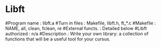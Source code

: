 # Libft

#Program name     :  libft.a
#Turn in files    :  Makefile, libft.h, ft_*.c
#Makefile         :  NAME, all, clean, fclean, re
#External functs. :  Detailed below
#Libft authorized :  n/a
#Description      :  Write your own library: a collection of functions
                    that will be a useful tool for your cursus.
